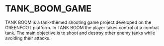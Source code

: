 # TANK_BOOM_GAME
TANK BOOM is a tank-themed shooting game project developed on the GREENFOOT platform. In TANK BOOM the player takes control of a combat tank. The main objective is to shoot and destroy other enemy tanks while avoiding their attacks.
